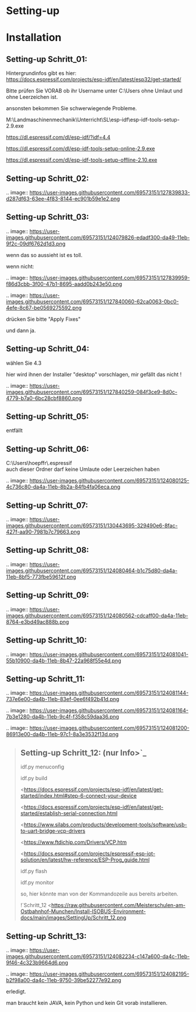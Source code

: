 Setting-up
===================================


# Installation

## Setting-up Schritt\_01:

Hintergrundinfos gibt es hier:  
https://docs.espressif.com/projects/esp-idf/en/latest/esp32/get-started/

Bitte prüfen Sie VORAB ob ihr Username unter C:\\Users ohne Umlaut und ohne Leerzeichen ist. 

ansonsten bekommen Sie schwerwiegende Probleme. 

M:\\Landmaschinenmechanik\\Unterricht\\SL\\esp-idf\\esp-idf-tools-setup-2.9.exe

https://dl.espressif.com/dl/esp-idf/?idf=4.4

https://dl.espressif.com/dl/esp-idf-tools-setup-online-2.9.exe

https://dl.espressif.com/dl/esp-idf-tools-setup-offline-2.10.exe

## Setting-up Schritt\_02:

.. image:: https://user-images.githubusercontent.com/69573151/127839833-d287df63-63ee-4f83-8144-ec901b59e1e2.png

## Setting-up Schritt\_03:

.. image:: https://user-images.githubusercontent.com/69573151/124079826-edadf300-da49-11eb-9f2c-09df6762d1d3.png

wenn das so aussieht ist es toll.  

wenn nicht:

.. image:: https://user-images.githubusercontent.com/69573151/127839959-f86d3cbb-3f00-47b1-8695-aadd0b243e50.png

.. image:: https://user-images.githubusercontent.com/69573151/127840060-62ca0063-0bc0-4efe-8c67-be0569275592.png

drücken Sie bitte "Apply Fixes"

und dann ja.

## Setting-up Schritt\_04:

wählen Sie 4.3

hier wird ihnen der Installer "desktop" vorschlagen, mir gefällt das nicht !

.. image:: https://user-images.githubusercontent.com/69573151/127840259-084f3ce9-8d0c-4779-b7a0-6bc28cbf8860.png

## Setting-up Schritt\_05:

entfällt

## Setting-up Schritt\_06:

C:\\Users\\hoepffr\\.espressif  
auch dieser Ordner darf keine Umlaute oder Leerzeichen haben

.. image:: https://user-images.githubusercontent.com/69573151/124080125-4c736c80-da4a-11eb-8b2a-84fb4fa06eca.png

## Setting-up Schritt\_07:

.. image:: https://user-images.githubusercontent.com/69573151/130443695-329490e6-8fac-427f-aa90-7981b7c79663.png

## Setting-up Schritt\_08:

.. image:: https://user-images.githubusercontent.com/69573151/124080464-b1c75d80-da4a-11eb-8bf5-773fbe59612f.png

## Setting-up Schritt\_09:

.. image:: https://user-images.githubusercontent.com/69573151/124080562-cdcaff00-da4a-11eb-8764-e3bd49ac888b.png

## Setting-up Schritt\_10:

.. image:: https://user-images.githubusercontent.com/69573151/124081041-55b10900-da4b-11eb-8b47-22a968f55e4d.png

## Setting-up Schritt\_11:

.. image:: https://user-images.githubusercontent.com/69573151/124081144-737e6e00-da4b-11eb-83ef-0ee6f492b41d.png

.. image:: https://user-images.githubusercontent.com/69573151/124081164-7b3e1280-da4b-11eb-9c4f-f358c59daa36.png

.. image:: https://user-images.githubusercontent.com/69573151/124081200-86913e00-da4b-11eb-97c1-8a3e3532f13d.png

> ## Setting-up Schritt\_12: (nur Info>`_
> 
> idf.py menuconfig
> 
> idf.py build
> 
> <https://docs.espressif.com/projects/esp-idf/en/latest/get-started/index.html#step-6-connect-your-device
> 
> <https://docs.espressif.com/projects/esp-idf/en/latest/get-started/establish-serial-connection.html
> 
> <https://www.silabs.com/products/development-tools/software/usb-to-uart-bridge-vcp-drivers
> 
> <https://www.ftdichip.com/Drivers/VCP.htm
> 
> <https://docs.espressif.com/projects/espressif-esp-iot-solution/en/latest/hw-reference/ESP-Prog_guide.html
> 
> idf.py flash
> 
> idf.py monitor
> 
> so, hier könnte man von der Kommandozeile aus bereits arbeiten.
> 
> !`Schritt_12 <https://raw.githubusercontent.com/Meisterschulen-am-Ostbahnhof-Munchen/Install-ISOBUS-Environment-docs/main/images/SettingUp/Schritt_12.png

## Setting-up Schritt\_13:

.. image:: https://user-images.githubusercontent.com/69573151/124082234-c147a600-da4c-11eb-9f46-4c323b9664d6.png

.. image:: https://user-images.githubusercontent.com/69573151/124082195-b2f98a00-da4c-11eb-9750-39be52277e92.png

erledigt. 

man braucht kein JAVA, kein Python und kein Git vorab installieren.
